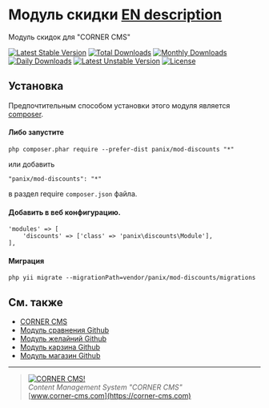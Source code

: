 # Модуль скидки  [EN description](README.md)

Модуль скидок для "CORNER CMS"

[![Latest Stable Version](https://poser.pugx.org/panix/mod-discounts/v/stable)](https://packagist.org/packages/panix/mod-discounts) [![Total Downloads](https://poser.pugx.org/panix/mod-discounts/downloads)](https://packagist.org/packages/panix/mod-discounts) [![Monthly Downloads](https://poser.pugx.org/panix/mod-discounts/d/monthly)](https://packagist.org/packages/panix/mod-discounts) [![Daily Downloads](https://poser.pugx.org/panix/mod-discounts/d/daily)](https://packagist.org/packages/panix/mod-discounts) [![Latest Unstable Version](https://poser.pugx.org/panix/mod-discounts/v/unstable)](https://packagist.org/packages/panix/mod-discounts) [![License](https://poser.pugx.org/panix/mod-discounts/license)](https://packagist.org/packages/panix/mod-discounts)


## Установка

Предпочтительным способом установки этого модуля является [composer](http://getcomposer.org/download/).

#### Либо запустите

```
php composer.phar require --prefer-dist panix/mod-discounts "*"
```

или добавить

```
"panix/mod-discounts": "*"
```

в раздел require `composer.json` файла.

#### Добавить в веб конфигурацию.
```
'modules' => [
    'discounts' => ['class' => 'panix\discounts\Module'],
],
```

#### Миграция
```
php yii migrate --migrationPath=vendor/panix/mod-discounts/migrations
```


## См. также
- [CORNER CMS](https://corner-cms.com)
- [Модуль сравнения Github](https://https://github.com/andrtechno/mod-compare)
- [Модуль желайний Github](https://https://github.com/andrtechno/mod-wishlist)
- [Модуль карзина Github](https://https://github.com/andrtechno/mod-cart)
- [Модуль магазин Github](https://https://github.com/andrtechno/mod-shop)

------------------------

> [![CORNER CMS!](http://www.corner.com.ua/site/skins/black/img/logo.png "CORNER CMS")](https://corner-cms.com)  
<i>Content Management System "CORNER CMS"</i>  
[www.corner-cms.com](https://corner-cms.com)